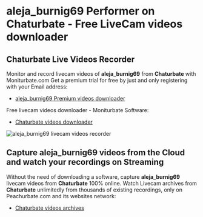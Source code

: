 # aleja_burnig69 Performer on Chaturbate - Free LiveCam videos downloader

## Chaturbate Live Videos Recorder

Monitor and record livecam videos of **aleja_burnig69** from **Chaturbate** with Moniturbate.com
Get a premium trial for free by just and only registering with your Email address:
* [aleja_burnig69 Premium videos downloader](https://moniturbate.com/request-demo-licence-key.html)

Free livecam videos downloader - Moniturbate Software:
* [Chaturbate videos downloader](https://moniturbate.com/moniturbate-download-software.html)

![aleja_burnig69 livecam videos recorder](https://peachurnet.com/templates/moniturbate-software.png)


## Capture aleja_burnig69 videos from the Cloud and watch your recordings on Streaming

Without the need of downloading a software, capture **aleja_burnig69** livecam videos from **Chaturbate** 100% online.
Watch Livecam archives from **Chaturbate** unlimitedly from thousands of existing recordings, only on Peachurbate.com and its websites network:
* [Chaturbate videos archives](https://peachurnet.com/)
